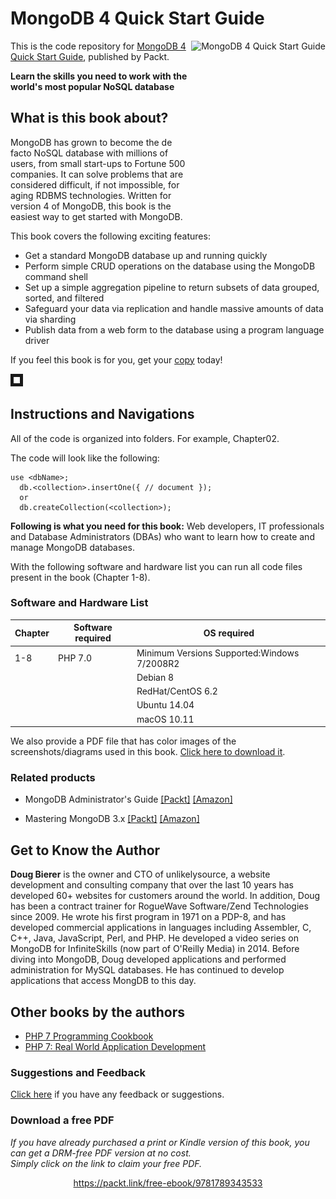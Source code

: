 


# MongoDB 4 Quick Start Guide

<a href="https://www.packtpub.com/big-data-and-business-intelligence/mongodb-4-quick-start-guide?utm_source=github&utm_medium=repository&utm_campaign=9781789343533"><img src="https://www.packtpub.com/sites/default/files/9781789343533.png" alt="MongoDB 4 Quick Start Guide" height="256px" align="right"></a>

This is the code repository for [MongoDB 4 Quick Start Guide](https://www.packtpub.com/big-data-and-business-intelligence/mongodb-4-quick-start-guide?utm_source=github&utm_medium=repository&utm_campaign=9781789343533), published by Packt.

**Learn the skills you need to work with the world's most popular NoSQL database**

## What is this book about?
MongoDB has grown to become the de facto NoSQL database with millions of users, from small start-ups to Fortune 500 companies. It can solve problems that are considered difficult, if not impossible, for aging RDBMS technologies. Written for version 4 of MongoDB, this book is the easiest way to get started with MongoDB.

This book covers the following exciting features:
* Get a standard MongoDB database up and running quickly
* Perform simple CRUD operations on the database using the MongoDB command shell
* Set up a simple aggregation pipeline to return subsets of data grouped, sorted, and filtered
* Safeguard your data via replication and handle massive amounts of data via sharding
* Publish data from a web form to the database using a program language driver

If you feel this book is for you, get your [copy](https://www.amazon.com/dp/1789343534) today!

<a href="https://www.packtpub.com/?utm_source=github&utm_medium=banner&utm_campaign=GitHubBanner"><img src="https://raw.githubusercontent.com/PacktPublishing/GitHub/master/GitHub.png" 
alt="https://www.packtpub.com/" border="5" /></a>


## Instructions and Navigations
All of the code is organized into folders. For example, Chapter02.

The code will look like the following:
```
use <dbName>;
  db.<collection>.insertOne({ // document });
  or
  db.createCollection(<collection>);
```

**Following is what you need for this book:**
Web developers, IT professionals and Database Administrators (DBAs) who want to learn how to create and manage MongoDB databases.

With the following software and hardware list you can run all code files present in the book (Chapter 1-8).

### Software and Hardware List

| Chapter  | Software required                   | OS required                                    |
| -------- | ------------------------------------| -----------------------------------------------|
| 1-8      | PHP 7.0                             | Minimum Versions Supported:Windows 7/2008R2    |
|          |                                     | Debian 8                                       |
|          |                                     | RedHat/CentOS 6.2                              |
|          |                                     | Ubuntu 14.04                                   |
|          |                                     | macOS 10.11                                    |


We also provide a PDF file that has color images of the screenshots/diagrams used in this book. [Click here to download it](https://www.packtpub.com/sites/default/files/downloads/9781789343533_ColorImages.pdf).

### Related products
* MongoDB Administrator's Guide [[Packt]](https://www.packtpub.com/big-data-and-business-intelligence/mongodb-administrators-guide?utm_source=github&utm_medium=repository&utm_campaign=9781787126480) [[Amazon]](https://www.amazon.com/dp/1783986743)

* Mastering MongoDB 3.x [[Packt]](https://www.packtpub.com/big-data-and-business-intelligence/mastering-mongodb-3x?utm_source=github&utm_medium=repository&utm_campaign=9781783982608) [[Amazon]](https://www.amazon.com/dp/1783982608)

## Get to Know the Author
**Doug Bierer**
is the owner and CTO of unlikelysource, a website development and consulting company that over the last 10 years has developed 60+ websites for customers around the world. In addition, Doug has been a contract trainer for RogueWave Software/Zend Technologies since 2009. He wrote his first program in 1971 on a PDP-8, and has developed commercial applications in languages including Assembler, C, C++, Java, JavaScript, Perl, and PHP. He developed a video series on MongoDB for InfiniteSkills (now part of O'Reilly Media) in 2014. Before diving into MongoDB, Doug developed applications and performed administration for MySQL databases. He has continued to develop applications that access MongDB to this day.


## Other books by the authors
* [PHP 7 Programming Cookbook](https://www.packtpub.com/application-development/php-7-programming-cookbook?utm_source=github&utm_medium=repository&utm_campaign=9781785883446)
* [PHP 7: Real World Application Development](https://www.packtpub.com/application-development/php-7-real-world-application-development?utm_source=github&utm_medium=repository&utm_campaign=9781787129009)

### Suggestions and Feedback
[Click here](https://docs.google.com/forms/d/e/1FAIpQLSdy7dATC6QmEL81FIUuymZ0Wy9vH1jHkvpY57OiMeKGqib_Ow/viewform) if you have any feedback or suggestions.

### Download a free PDF

 <i>If you have already purchased a print or Kindle version of this book, you can get a DRM-free PDF version at no cost.<br>Simply click on the link to claim your free PDF.</i>
<p align="center"> <a href="https://packt.link/free-ebook/9781789343533">https://packt.link/free-ebook/9781789343533 </a> </p>